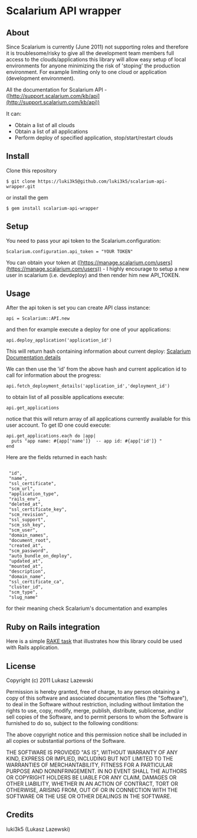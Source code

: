 Scalarium API wrapper
===========

About
--
Since Scalarium is currently (June 2011) not supporting roles and therefore it is troublesome/risky to give all the development team members full access to the clouds/applications this library will allow easy setup of local environments for anyone minimizing the risk of 'stoping' the production environment. 
For example limiting only to one cloud or application (development environment). 
 
All the documentation for Scalarium API - ([http://support.scalarium.com/kb/api](http://support.scalarium.com/kb/api))

It can:

* Obtain a list of all clouds 
* Obtain a list of all applications 
* Perform deploy of specified application, stop/start/restart clouds 



 
Install
-- 
  Clone this repository 
 <pre><code>$ git clone https://luki3k5@github.com/luki3k5/scalarium-api-wrapper.git </code></pre>
  or install the gem
 <pre><code>$ gem install scalarium-api-wrapper </code></pre>




Setup
--
  You need to pass your api token to the Scalarium.configuration: 
   <pre>
<code>Scalarium.configuration.api_token = "YOUR TOKEN"</code></pre>

You can obtain your token at ([https://manage.scalarium.com/users](https://manage.scalarium.com/users)) - I highly encourage to setup a new user in scalarium (i.e. devdeploy) and then render him new API_TOKEN. 




Usage
--

After the api token is set you can create API class instance: 


<pre>
<code>api = Scalarium::API.new</code>
</pre>

and then for example execute a deploy for one of your applications: 

<pre>
<code>api.deploy_application('application_id')</code>
</pre>

This will return hash containing information about current deploy:
[Scalarium Documentation details](http://support.scalarium.com/kb/api/fetching-deployment-details)

We can then use the 'id' from the above hash and current application id to call for information about the progress:

<pre>
<code>api.fetch_deployment_details('application_id','deployment_id')</code>
</pre>



to obtain list of all possible applications execute:
<pre>
<code>api.get_applications</code>
</pre> 

notice that this will return array of all applications currently available for this user account.
To get ID one could execute: 

<pre>
<code>api.get_applications.each do |app|
  puts "app name: #{app['name']}  -- app id: #{app['id']} "
end</code>
</pre> 

Here are the fields returned in each hash:
<pre>
<code>
 "id", 
 "name", 
 "ssl_certificate", 
 "scm_url", 
 "application_type", 
 "rails_env", 
 "deleted_at", 
 "ssl_certificate_key", 
 "scm_revision", 
 "ssl_support", 
 "scm_ssh_key", 
 "scm_user", 
 "domain_names", 
 "document_root", 
 "created_at", 
 "scm_password", 
 "auto_bundle_on_deploy", 
 "updated_at", 
 "mounted_at", 
 "description", 
 "domain_name", 
 "ssl_certificate_ca", 
 "cluster_id", 
 "scm_type", 
 "slug_name"</code>
</pre>

for their meaning check Scalarium's documentation and examples

Ruby on Rails integration
--

Here is a simple [RAKE task](https://gist.github.com/1037410) that illustrates how this library could be used with Rails application.




License
--

Copyright (c) 2011 Lukasz Lazewski

Permission is hereby granted, free of charge, to any person obtaining
a copy of this software and associated documentation files (the
"Software"), to deal in the Software without restriction, including
without limitation the rights to use, copy, modify, merge, publish,
distribute, sublicense, and/or sell copies of the Software, and to
permit persons to whom the Software is furnished to do so, subject to
the following conditions:

The above copyright notice and this permission notice shall be
included in all copies or substantial portions of the Software.

THE SOFTWARE IS PROVIDED "AS IS", WITHOUT WARRANTY OF ANY KIND,
EXPRESS OR IMPLIED, INCLUDING BUT NOT LIMITED TO THE WARRANTIES OF
MERCHANTABILITY, FITNESS FOR A PARTICULAR PURPOSE AND
NONINFRINGEMENT. IN NO EVENT SHALL THE AUTHORS OR COPYRIGHT HOLDERS BE
LIABLE FOR ANY CLAIM, DAMAGES OR OTHER LIABILITY, WHETHER IN AN ACTION
OF CONTRACT, TORT OR OTHERWISE, ARISING FROM, OUT OF OR IN CONNECTION
WITH THE SOFTWARE OR THE USE OR OTHER DEALINGS IN THE SOFTWARE.


Credits
--

luki3k5 (Lukasz Lazewski) 

